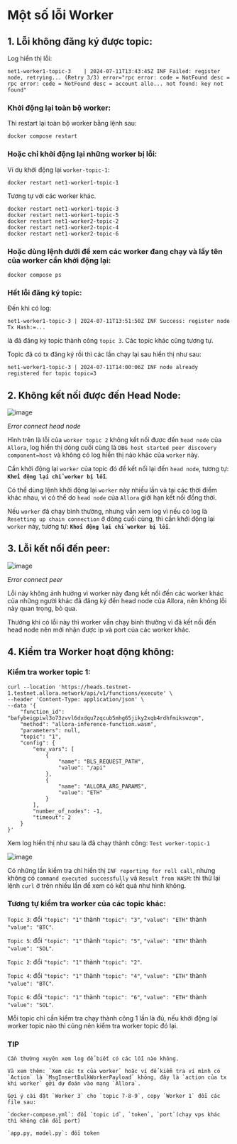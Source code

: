 # Một số lỗi Worker

## 1. Lỗi không đăng ký được topic:

Log hiển thị lỗi:


`net1-worker1-topic-3    | 2024-07-11T13:43:45Z INF Failed: register node, retrying... (Retry 3/3) error="rpc error: code = NotFound desc = rpc error: code = NotFound desc = account allo... not found: key not found"`



### Khởi động lại toàn bộ worker:

Thì restart lại toàn bộ worker bằng lệnh sau:

```
docker compose restart
```

### Hoặc chỉ khởi động lại những worker bị lỗi:

Ví dụ khởi động lại `worker-topic-1`:

```
docker restart net1-worker1-topic-1
```

Tương tự với các worker khác.
```
docker restart net1-worker1-topic-3
docker restart net1-worker1-topic-5
docker restart net1-worker2-topic-2
docker restart net1-worker2-topic-4
docker restart net1-worker2-topic-6
```

### Hoặc dùng lệnh dưới để xem các worker đang chạy và lấy tên của worker cần khởi động lại:

```
docker compose ps
```

### Hết lỗi đăng ký topic:

Đến khi có log:

`net1-worker1-topic-3 | 2024-07-11T13:51:50Z INF Success: register node Tx Hash:=...`

là đã đăng ký topic thành công `topic 3`. Các topic khác cũng tương tự.

Topic đã có tx đăng ký rồi thì các lần chạy lại sau hiển thị như sau:

`net1-worker1-topic-3 | 2024-07-11T14:00:06Z INF node already registered for topic topic=3`

## 2. Không kết nối được đến Head Node:

![image](https://github.com/user-attachments/assets/41f57842-41fb-4b14-b296-1ac4a88d3ecb)


_Error connect head node_

Hình trên là lỗi của `worker topic 2` không kết nối được đến `head node` của `Allora`, log hiển thị dòng cuối cùng là `DBG host started peer discovery component=host` và không có log hiển thị nào khác của `worker` này.

Cần khởi động lại `worker` của topic đó để kết nối lại đến `head node`, tương tự: **`Khởi động lại chỉ worker bị lỗi`**.

Có thể dùng lệnh khởi động lại `worker` này nhiều lần và tại các thời điểm khác nhau, vì có thể do `head node` của `Allora` giới hạn kết nối đồng thời.

Nếu `worker` đã chạy bình thường, nhưng vẫn xem log vì nếu có log là `Resetting up chain connection` ở dòng cuối cùng, thì cần khởi động lại `worker` này, tương tự: **`Khởi động lại chỉ worker bị lỗi`**.

## 3. Lỗi kết nối đến peer:

![image](https://github.com/user-attachments/assets/caecfcf8-76d8-4e8c-b187-75ab9315c7b3)


_Error connect peer_

Lỗi này không ảnh hưởng vì worker này đang kết nối đến các worker khác của những người khác đã đăng ký đến head node của Allora, nên không lỗi này quan trọng, bỏ qua.

Thường khi có lỗi này thì worker vẫn chạy bình thường vì đã kết nối đến head node nên mới nhận được ip và port của các worker khác.

## 4. Kiểm tra Worker hoạt động không:

### Kiểm tra worker topic 1:

```
curl --location 'https://heads.testnet-1.testnet.allora.network/api/v1/functions/execute' \
--header 'Content-Type: application/json' \
--data '{
    "function_id": "bafybeigpiwl3o73zvvl6dxdqu7zqcub5mhg65jiky2xqb4rdhfmikswzqm",
    "method": "allora-inference-function.wasm",
    "parameters": null,
    "topic": "1",
    "config": {
        "env_vars": [
            {
                "name": "BLS_REQUEST_PATH",
                "value": "/api"
            },
            {
                "name": "ALLORA_ARG_PARAMS",
                "value": "ETH"
            }
        ],
        "number_of_nodes": -1,
        "timeout": 2
    }
}'
```

Xem log hiển thị như sau là đã chạy thành công: `Test worker-topic-1`

![image](https://github.com/user-attachments/assets/2adda275-d669-41af-9a5b-47fcc6cb8aee)


Có những lần kiểm tra chỉ hiển thị `INF reporting for roll call`, nhưng không có `command executed successfully` và `Result from WASM`: thì thử lại lệnh `curl` ở trên nhiều lần để xem có kết quả như hình không.

### Tương tự kiểm tra worker của các topic khác:

`Topic 3`: đổi `"topic": "1"` thành `"topic": "3"`, `"value": "ETH"` thành `"value": "BTC"`.

`Topic 5`: đổi `"topic": "1"` thành `"topic": "5"`, `"value": "ETH"` thành `"value": "SOL"`.

`Topic 2`: đổi `"topic": "1"` thành `"topic": "2"`.

`Topic 4`: đổi `"topic": "1"` thành `"topic": "4"`, `"value": "ETH"` thành `"value": "BTC"`.

`Topic 6`: đổi `"topic": "1"` thành `"topic": "6"`, `"value": "ETH"` thành `"value": "SOL"`.

Mỗi topic chỉ cần kiểm tra chạy thành công 1 lần là đủ, nếu khởi động lại worker topic nào thì cũng nên kiểm tra worker topic đó lại.

### TIP
```
Cần thường xuyên xem log để biết có các lỗi nào không.

Và xem thêm: `Xem các tx của worker` hoặc ví để kiểm tra ví mình có `Action` là `MsgInsertBulkWorkerPayload` không, đây là `action của tx khi worker` gởi dự đoán vào mạng `Allora`.

Gợi ý cài đặt `Worker 3` cho `topic 7-8-9`, copy `Worker 1` đổi các file sau:

`docker-compose.yml`: đổi `topic id`, `token`, `port`(chạy vps khác thì không cần đổi port)

`app.py, model.py`: đổi token
```
